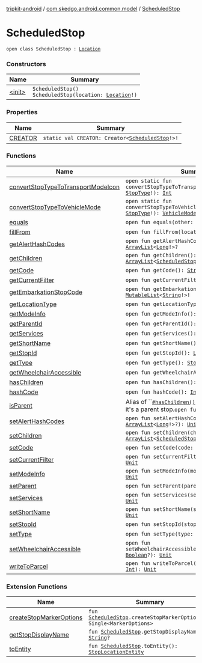 [tripkit-android](../../index.md) / [com.skedgo.android.common.model](../index.md) / [ScheduledStop](./index.md)

# ScheduledStop

`open class ScheduledStop : `[`Location`](../-location/index.md)

### Constructors

| Name | Summary |
|---|---|
| [&lt;init&gt;](-init-.md) | `ScheduledStop()`<br>`ScheduledStop(location: `[`Location`](../-location/index.md)`!)` |

### Properties

| Name | Summary |
|---|---|
| [CREATOR](-c-r-e-a-t-o-r.md) | `static val CREATOR: Creator<`[`ScheduledStop`](./index.md)`!>!` |

### Functions

| Name | Summary |
|---|---|
| [convertStopTypeToTransportModeIcon](convert-stop-type-to-transport-mode-icon.md) | `open static fun convertStopTypeToTransportModeIcon(type: `[`StopType`](../-stop-type/index.md)`!): `[`Int`](https://kotlinlang.org/api/latest/jvm/stdlib/kotlin/-int/index.html) |
| [convertStopTypeToVehicleMode](convert-stop-type-to-vehicle-mode.md) | `open static fun convertStopTypeToVehicleMode(type: `[`StopType`](../-stop-type/index.md)`!): `[`VehicleMode`](../../skedgo.tripkit.routing/-vehicle-mode/index.md)`!` |
| [equals](equals.md) | `open fun equals(other: `[`Any`](https://kotlinlang.org/api/latest/jvm/stdlib/kotlin/-any/index.html)`?): `[`Boolean`](https://kotlinlang.org/api/latest/jvm/stdlib/kotlin/-boolean/index.html) |
| [fillFrom](fill-from.md) | `open fun fillFrom(location: `[`Location`](../-location/index.md)`!): `[`Unit`](https://kotlinlang.org/api/latest/jvm/stdlib/kotlin/-unit/index.html) |
| [getAlertHashCodes](get-alert-hash-codes.md) | `open fun getAlertHashCodes(): `[`ArrayList`](https://docs.oracle.com/javase/7/docs/api/java/util/ArrayList.html)`<`[`Long`](https://kotlinlang.org/api/latest/jvm/stdlib/kotlin/-long/index.html)`!>?` |
| [getChildren](get-children.md) | `open fun getChildren(): `[`ArrayList`](https://docs.oracle.com/javase/7/docs/api/java/util/ArrayList.html)`<`[`ScheduledStop`](./index.md)`!>!` |
| [getCode](get-code.md) | `open fun getCode(): `[`String`](https://kotlinlang.org/api/latest/jvm/stdlib/kotlin/-string/index.html)`!` |
| [getCurrentFilter](get-current-filter.md) | `open fun getCurrentFilter(): `[`String`](https://kotlinlang.org/api/latest/jvm/stdlib/kotlin/-string/index.html)`!` |
| [getEmbarkationStopCode](get-embarkation-stop-code.md) | `open fun getEmbarkationStopCode(): `[`MutableList`](https://kotlinlang.org/api/latest/jvm/stdlib/kotlin.collections/-mutable-list/index.html)`<`[`String`](https://kotlinlang.org/api/latest/jvm/stdlib/kotlin/-string/index.html)`!>!` |
| [getLocationType](get-location-type.md) | `open fun getLocationType(): `[`Int`](https://kotlinlang.org/api/latest/jvm/stdlib/kotlin/-int/index.html) |
| [getModeInfo](get-mode-info.md) | `open fun getModeInfo(): `[`ModeInfo`](../../skedgo.tripkit.routing/-mode-info/index.md)`!` |
| [getParentId](get-parent-id.md) | `open fun getParentId(): `[`Long`](https://kotlinlang.org/api/latest/jvm/stdlib/kotlin/-long/index.html) |
| [getServices](get-services.md) | `open fun getServices(): `[`String`](https://kotlinlang.org/api/latest/jvm/stdlib/kotlin/-string/index.html)`!` |
| [getShortName](get-short-name.md) | `open fun getShortName(): `[`String`](https://kotlinlang.org/api/latest/jvm/stdlib/kotlin/-string/index.html)`!` |
| [getStopId](get-stop-id.md) | `open fun getStopId(): `[`Long`](https://kotlinlang.org/api/latest/jvm/stdlib/kotlin/-long/index.html) |
| [getType](get-type.md) | `open fun getType(): `[`StopType`](../-stop-type/index.md)`!` |
| [getWheelchairAccessible](get-wheelchair-accessible.md) | `open fun getWheelchairAccessible(): `[`Boolean`](https://kotlinlang.org/api/latest/jvm/stdlib/kotlin/-boolean/index.html)`?` |
| [hasChildren](has-children.md) | `open fun hasChildren(): `[`Boolean`](https://kotlinlang.org/api/latest/jvm/stdlib/kotlin/-boolean/index.html) |
| [hashCode](hash-code.md) | `open fun hashCode(): `[`Int`](https://kotlinlang.org/api/latest/jvm/stdlib/kotlin/-int/index.html) |
| [isParent](is-parent.md) | Alias of ``[`#hasChildren()`](has-children.md). If a stop has children, it's a parent stop.`open fun isParent(): `[`Boolean`](https://kotlinlang.org/api/latest/jvm/stdlib/kotlin/-boolean/index.html) |
| [setAlertHashCodes](set-alert-hash-codes.md) | `open fun setAlertHashCodes(alertHashCodes: `[`ArrayList`](https://docs.oracle.com/javase/7/docs/api/java/util/ArrayList.html)`<`[`Long`](https://kotlinlang.org/api/latest/jvm/stdlib/kotlin/-long/index.html)`!>?): `[`Unit`](https://kotlinlang.org/api/latest/jvm/stdlib/kotlin/-unit/index.html) |
| [setChildren](set-children.md) | `open fun setChildren(children: `[`ArrayList`](https://docs.oracle.com/javase/7/docs/api/java/util/ArrayList.html)`<`[`ScheduledStop`](./index.md)`!>!): `[`Unit`](https://kotlinlang.org/api/latest/jvm/stdlib/kotlin/-unit/index.html) |
| [setCode](set-code.md) | `open fun setCode(code: `[`String`](https://kotlinlang.org/api/latest/jvm/stdlib/kotlin/-string/index.html)`!): `[`Unit`](https://kotlinlang.org/api/latest/jvm/stdlib/kotlin/-unit/index.html) |
| [setCurrentFilter](set-current-filter.md) | `open fun setCurrentFilter(filter: `[`String`](https://kotlinlang.org/api/latest/jvm/stdlib/kotlin/-string/index.html)`!): `[`Unit`](https://kotlinlang.org/api/latest/jvm/stdlib/kotlin/-unit/index.html) |
| [setModeInfo](set-mode-info.md) | `open fun setModeInfo(modeInfo: `[`ModeInfo`](../../skedgo.tripkit.routing/-mode-info/index.md)`!): `[`Unit`](https://kotlinlang.org/api/latest/jvm/stdlib/kotlin/-unit/index.html) |
| [setParent](set-parent.md) | `open fun setParent(parent: `[`Long`](https://kotlinlang.org/api/latest/jvm/stdlib/kotlin/-long/index.html)`): `[`Unit`](https://kotlinlang.org/api/latest/jvm/stdlib/kotlin/-unit/index.html) |
| [setServices](set-services.md) | `open fun setServices(services: `[`String`](https://kotlinlang.org/api/latest/jvm/stdlib/kotlin/-string/index.html)`!): `[`Unit`](https://kotlinlang.org/api/latest/jvm/stdlib/kotlin/-unit/index.html) |
| [setShortName](set-short-name.md) | `open fun setShortName(shortName: `[`String`](https://kotlinlang.org/api/latest/jvm/stdlib/kotlin/-string/index.html)`!): `[`Unit`](https://kotlinlang.org/api/latest/jvm/stdlib/kotlin/-unit/index.html) |
| [setStopId](set-stop-id.md) | `open fun setStopId(stopId: `[`Long`](https://kotlinlang.org/api/latest/jvm/stdlib/kotlin/-long/index.html)`): `[`Unit`](https://kotlinlang.org/api/latest/jvm/stdlib/kotlin/-unit/index.html) |
| [setType](set-type.md) | `open fun setType(type: `[`StopType`](../-stop-type/index.md)`!): `[`Unit`](https://kotlinlang.org/api/latest/jvm/stdlib/kotlin/-unit/index.html) |
| [setWheelchairAccessible](set-wheelchair-accessible.md) | `open fun setWheelchairAccessible(wheelchairAccessible: `[`Boolean`](https://kotlinlang.org/api/latest/jvm/stdlib/kotlin/-boolean/index.html)`?): `[`Unit`](https://kotlinlang.org/api/latest/jvm/stdlib/kotlin/-unit/index.html) |
| [writeToParcel](write-to-parcel.md) | `open fun writeToParcel(out: Parcel!, flags: `[`Int`](https://kotlinlang.org/api/latest/jvm/stdlib/kotlin/-int/index.html)`): `[`Unit`](https://kotlinlang.org/api/latest/jvm/stdlib/kotlin/-unit/index.html) |

### Extension Functions

| Name | Summary |
|---|---|
| [createStopMarkerOptions](../../com.skedgo.tripkit.ui.map/create-stop-marker-options.md) | `fun `[`ScheduledStop`](./index.md)`.createStopMarkerOptions(): Single<MarkerOptions>` |
| [getStopDisplayName](../../com.skedgo.tripkit.ui.map/get-stop-display-name.md) | `fun `[`ScheduledStop`](./index.md)`.getStopDisplayName(): `[`String`](https://kotlinlang.org/api/latest/jvm/stdlib/kotlin/-string/index.html)`?` |
| [toEntity](../../com.skedgo.tripkit.data.database.stops/to-entity.md) | `fun `[`ScheduledStop`](./index.md)`.toEntity(): `[`StopLocationEntity`](../../com.skedgo.tripkit.data.database.stops/-stop-location-entity/index.md) |
